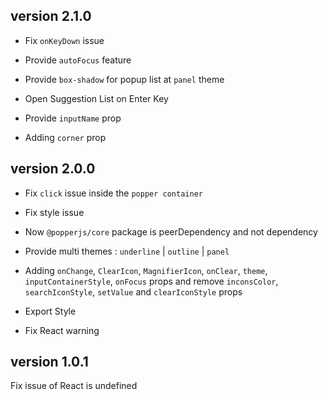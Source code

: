 ## version 2.1.0

- Fix `onKeyDown` issue

- Provide `autoFocus` feature

- Provide `box-shadow` for popup list at `panel` theme

- Open Suggestion List on Enter Key

- Provide `inputName` prop

- Adding `corner` prop

## version 2.0.0

- Fix `click` issue inside the `popper container`

- Fix style issue

- Now `@popperjs/core` package is peerDependency and not dependency

- Provide multi themes : `underline` | `outline` | `panel`

- Adding `onChange`, `ClearIcon`, `MagnifierIcon`, `onClear`, `theme`, `inputContainerStyle`, `onFocus` props and remove `inconsColor`, `searchIconStyle`, `setValue` and `clearIconStyle` props

- Export Style

- Fix React warning

## version 1.0.1

Fix issue of React is undefined
